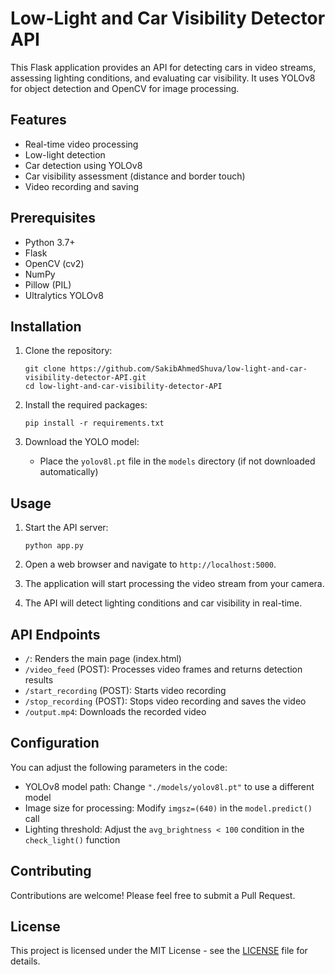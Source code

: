# Low-Light and Car Visibility Detector API

This Flask application provides an API for detecting cars in video streams, assessing lighting conditions, and evaluating car visibility. It uses YOLOv8 for object detection and OpenCV for image processing.

## Features

- Real-time video processing
- Low-light detection
- Car detection using YOLOv8
- Car visibility assessment (distance and border touch)
- Video recording and saving

## Prerequisites

- Python 3.7+
- Flask
- OpenCV (cv2)
- NumPy
- Pillow (PIL)
- Ultralytics YOLOv8

## Installation

1. Clone the repository:
   ```
   git clone https://github.com/SakibAhmedShuva/low-light-and-car-visibility-detector-API.git
   cd low-light-and-car-visibility-detector-API
   ```

2. Install the required packages:
   ```
   pip install -r requirements.txt
   ```

3. Download the YOLO model:
   - Place the `yolov8l.pt` file in the `models` directory (if not downloaded automatically)

## Usage

1. Start the API server:
   ```
   python app.py
   ```

2. Open a web browser and navigate to `http://localhost:5000`.

3. The application will start processing the video stream from your camera.

4. The API will detect lighting conditions and car visibility in real-time.

## API Endpoints

- `/`: Renders the main page (index.html)
- `/video_feed` (POST): Processes video frames and returns detection results
- `/start_recording` (POST): Starts video recording
- `/stop_recording` (POST): Stops video recording and saves the video
- `/output.mp4`: Downloads the recorded video

## Configuration

You can adjust the following parameters in the code:

- YOLOv8 model path: Change `"./models/yolov8l.pt"` to use a different model
- Image size for processing: Modify `imgsz=(640)` in the `model.predict()` call
- Lighting threshold: Adjust the `avg_brightness < 100` condition in the `check_light()` function

## Contributing

Contributions are welcome! Please feel free to submit a Pull Request.

## License

This project is licensed under the MIT License - see the [LICENSE](LICENSE) file for details.
